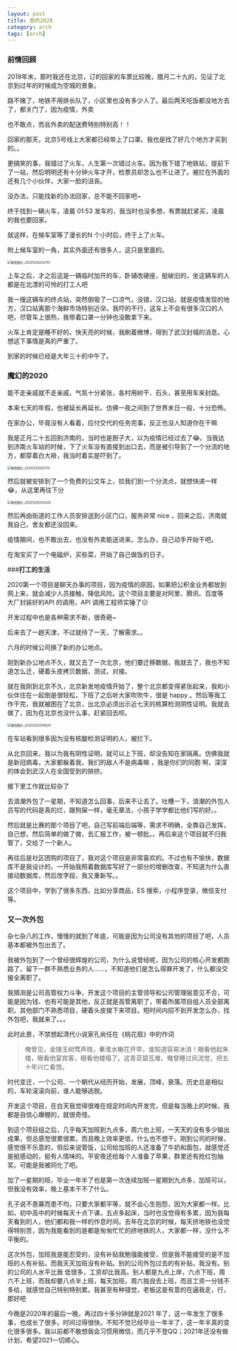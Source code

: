 ```yaml
---
layout: post
title: 我的2020
category: arch
tags: [arch]
---
```



### **前情回顾**



2019年末，那时我还在北京，订的回家的车票比较晚，腊月二十九的，见证了北京到过年的时候成为空城的景象。



路不赌了，地铁不用排长队了，小区里也没有多少人了。最后两天吃饭都没地方去了，都关门了，因为疫情，外卖

也不敢点，而且外卖的配送费特别特别高！！



回家的那天，北京5号线上大家都已经带上了口罩。我也是找了好几个地方才买到的。。



更搞笑的事，我错过了火车，人生第一次错过火车。因为我下错了地铁站，提前下了一站，然后明明还有十分钟火车才开，检票员却怎么也不让进了。被拦在外面的还有几个小伙伴，大家一脸的沮丧。



没办法，只能找新的办法回家，总不能不回家吧~



终于找到一辆火车，凌晨 01:53 发车的，我当时也没多想，有票就赶紧买，凌晨的我也要回家。



就这样，在候车室等了漫长的N 个小时后，终于上了火车。



附上候车室的一角，其实外面还有很多人，这只是里面的。

<img src="https://gitee.com/szwei/images/raw/master/img/%E5%BE%AE%E4%BF%A1%E5%9B%BE%E7%89%87_20201220202707.jpg" alt="微信图片_20201220202707" style="zoom:50%;" />



上车之后，才之后这是一辆临时加开的车，卧铺改硬座，挺破旧的，坐这辆车的人都是在北漂的可怜的打工人吧



我一搜这辆车的终点站，突然倒吸了一口凉气，没错，汉口站，就是疫情发现的地方，汉口站离那个海鲜市场特别近:cold_sweat:。我吓的不行，这车上不会有很多汉口的人吧，尽管车上很热，我带着口罩一分钟也没敢拿下来。



火车上肯定是睡不好的，快天亮的时候，我刷着微博，得到了武汉封城的消息，心想这下事情是真的严重了。



到家的时候已经是大年三十的中午了。



### **魔幻的2020**



能不走亲戚就不走亲戚，气氛十分紧张，各村用树干、石头，甚至用车来封路。



本来七天的年假，也被延长再延长。仿佛一夜之间到了世界末日一般，十分恐怖。



在家办公，毕竟没有人看着，应付交代的任务完事，反正也没人知道你在干嘛



我是正月二十五回到济南的，当时也是胆子大，以为疫情已经过去了:joy:。当我达到济南火车站的时候，下了火车没有直接到出口去，而是被引导到了一个分流的地方，都穿着白大褂，我当时着实是吓到了。

<img src="https://gitee.com/szwei/images/raw/master/img/%E5%BE%AE%E4%BF%A1%E5%9B%BE%E7%89%87_20201220202701.jpg" alt="微信图片_20201220202701" style="zoom:50%;" />

然后就被安排到了一个免费的公交车上，拉我们到一个分流点，就想快递一样:joy:，从这里再往下分

<img src="https://gitee.com/szwei/images/raw/master/img/%E5%BE%AE%E4%BF%A1%E5%9B%BE%E7%89%87_20201220203420.jpg" alt="微信图片_20201220203420" style="zoom:50%;" />

然后再由街道的工作人员安排送到小区门口，服务非常 nice ，回来之后，济南就我自己，舍友都还没回来。



疫情期间，也不敢出去，也没有外卖能送进来。怎么办，自己动手开始干吧。



在淘宝买了一个电磁炉，买些菜，开始了自己做饭的日子。



###**打工的生活**



2020第一个项目是聊天办事的项目，因为疫情的原因，如果把公积金业务都放到网上来，就会减少人员接触，降低风险。这个项目主要是对阿里、腾讯、百度等 大厂封装好的API  的调用，API 调用工程师实锤了:expressionless:



开发过程中也是各种需求不断，很奇葩~



后来去了一趟天津，不过就待了一天，了解需求。。



六月的时候公司换了新的办公地点。



刚到新办公地点不久，就又去了一次北京，他们要迁移数据，我就去了，我也不知道怎么迁，硬着头皮拷贝数据，测试，对接。



就在我刚到北京不久，北京新发地疫情开始了，整个北京都变得紧张起来，我和小伙伴住在一起倒是很轻松，下班了之后听大家吹吹牛，很是 happy 。然后等我工作干完，我就被困在了北京，出北京必须出示近七天的核算检测阴性证明。我就去做了，因为在北京也没什么事，赶紧回去呗。



<img src="https://gitee.com/szwei/images/raw/master/img/%E5%BE%AE%E4%BF%A1%E5%9B%BE%E7%89%87_20201220205629.jpg" alt="微信图片_20201220205629" style="zoom:50%;" />

在车站看到很多因为没有核酸检测证明的人，被拦下。



从北京回来，我以为我有阴性证明，就可以上下班，却没告知在家隔离。仿佛我就是新冠病毒，大家都躲着我，我们的敌人不是病毒嘛 ，我是你们的同胞 啊，深深的体会到武汉人在全国受到的排挤。



接下里工作就比较杂了



去浪潮外包了一星期，不知道怎么回事，后来不让去了。吐槽一下，浪潮的外包人员写的代码是真的烂，跟狗屎一样，毫无章法，小孩子学学都比他们写的好。。



然后就是比赛的那个项目了吧，自己写前端后端等，需求不明确，全靠自己发挥，自己想，然后简单的做了做，去汇报工作，被一顿批。。再后来这个项目就不归我管了，交给了一个新人。



再往后是社区团购的项目了，我对这个项目是非常喜欢的。不过也有不愉快，数据库不是我设计的，一开始我照着数据库写好了一部分的增删改查，不知道为什么直接动数据库，然后改字段，我又重新写。。



这个项目中，学到了很多东西，比如分享商品，ES 搜索，小程序登录，微信支付等。



### 又一次外包



杂七杂八的工作，慢慢的就到了年底，可能是因为公司没有其他的项目了吧，人员基本都被外包出去了。



我被外包到了一个曾经很辉煌的公司，为什么说曾经呢，因为公司的核心开发都跑路了，留下一群不熟悉业务的人......，不知道他们是怎么得罪开发了，什么都没交接全离职了。



我猜测是公司高管权力斗争，开发这个项目的主管领导和公司管理层意见不合，可能是因为钱、也有可能是其他，反正就是高管离职了，带着所属项目组人员全部离职。其他部门不熟悉项目，硬着头皮接下来项目。短时间内招不到开发怎么办，找外包吧，我就来了。。。



此时此景，不禁想起清代小说家孔尚任在《桃花扇》中的作词

>俺曾见，金陵玉树莺声晓，秦淮水榭花开早，谁知道容易冰消！眼看他起朱楼，眼看他宴宾客，眼看他楼塌了。这青苔碧瓦堆，俺曾睡过风流觉，把五十年兴亡看饱。



时代变迁，一个公司、一个朝代从经历开始，发展，顶峰，衰落。历史总是相似的，车轮滚滚向前，谁人能够逃脱。



开发这个项目，在白天我觉得很难在规定时间内开发完，但是每当晚上的时候，我都是自信心爆棚的，就很奇怪。



到这个项目组之后，几乎每天加班到九点多，周六也上班，一天天的没有多少输出成果，但总感觉很累很累。而且晚上效率更低，什么也不想干。刚到公司的时候，感觉很不乐意的，但后来说管饭，公司给加班的人还准备了牛奶和面包，就感觉还是挺感动的，挺有人情味的。平安夜还给每个人准备了苹果，群里还有抢红包抽奖。可能是我被同化了吧。



加了一星期的班，毕业一年半了也是第一次连续加班一星期到九点多，加班可以，但我没有效率，晚上基本干不了什么。



孔子说不患寡而患不均，只要大家都平等，就不会心生抱怨，因为大家都一样。比如，初中高中的时候每天十点下课，五点多起床，当时也没觉得有多累，因为我每天看到的人，他们都和我一样的作息时间。去年在北京的时候，每天挤地铁也没觉得特别苦，因为我能看到的是都是匆匆忙忙的挤地铁的人，大家都一样，没什么不平衡的。



这次外包，加班我是能忍受的，没有补贴我勉强能接受，但是我不能接受的是不加班的人有补贴，而我天天加班没有补贴。别的公司外包过去的有补贴，我没有。别的公司的人水平比我 低很多，工资却比我高。别人都是九点上岸，六点下班，周六不上班，而我却要八点半上班，每天加班，周六独自去上班，而且工资一分钱不多给，就感觉自己特别特别累。我甚至有种错觉，老板这是有意的在逼我走，行，那好吧



今晚是2020年的最后一晚，再过四十多分钟就是2021 年了，这一年发生了很多事，也成长了很多。时间过得很快，不知不觉已经毕业一年半了，这一年半真的变化很多很多。我以前都不敢想我会习惯用微信，而几乎不登QQ；2021年还没有做计划，希望2021一切顺心。








